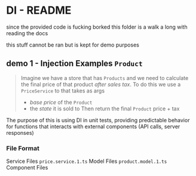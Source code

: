 # DI - README

since the provided code is fucking borked
this folder is a walk a long with reading the docs 

this stuff cannot be ran but is kept for demo purposes

## demo 1 - Injection Examples `Product`

> Imagine we have a store that has `Products` and we need to calculate the final price of that product *after sales tax*.
> To do this we use a `PriceService` to that takes as args
> - *base price* of the `Product`
> - the *state* it is sold to
> Then return the final `Product` price + tax

The purpose of this is using DI in unit tests, providing predictable behavior
for functions that interacts with external components (API calls, server responses)

### File Format
Service Files
`price.service.1.ts`
Model Files
`product.model.1.ts`
Component Files